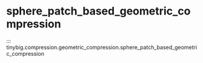 # sphere_patch_based_geometric_compression

::: tinybig.compression.geometric_compression.sphere_patch_based_geometric_compression